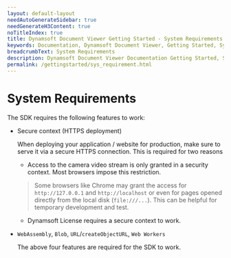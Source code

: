 ```yaml
---
layout: default-layout
needAutoGenerateSidebar: true
needGenerateH3Content: true
noTitleIndex: true
title: Dynamsoft Document Viewer Getting Started - System Requirements
keywords: Documentation, Dynamsoft Document Viewer, Getting Started, System Requirements
breadcrumbText: System Requirements
description: Dynamsoft Document Viewer Documentation Getting Started, System Requirements
permalink: /gettingstarted/sys_requirement.html
---
```



# System Requirements

The SDK requires the following features to work:

- Secure context (HTTPS deployment)

  When deploying your application / website for production, make sure to serve it via a secure HTTPS connection. This is required for two reasons
  
  - Access to the camera video stream is only granted in a security context. Most browsers impose this restriction.
  > Some browsers like Chrome may grant the access for `http://127.0.0.1` and `http://localhost` or even for pages opened directly from the local disk (`file:///...`). This can be helpful for temporary development and test.
  
  - Dynamsoft License requires a secure context to work.

- `WebAssembly`, `Blob`, `URL`/`createObjectURL`, `Web Workers`

  The above four features are required for the SDK to work.
